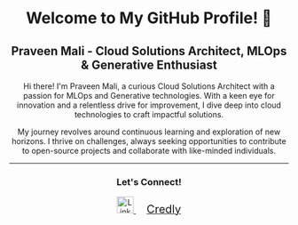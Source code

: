 <h1 align="center">Welcome to My GitHub Profile! 👋</h1>
<h2 align="center">Praveen Mali - Cloud Solutions Architect, MLOps & Generative Enthusiast</h2>

<p align="center">Hi there! I'm Praveen Mali, a curious Cloud Solutions Architect with a passion for MLOps and Generative technologies. With a keen eye for innovation and a relentless drive for improvement, I dive deep into cloud technologies to craft impactful solutions.</p>

<p align="center">My journey revolves around continuous learning and exploration of new horizons. I thrive on challenges, always seeking opportunities to contribute to open-source projects and collaborate with like-minded individuals.</p>

<hr>

<h3 align="center">Let's Connect!</h3>
<p align="center">
  <a href="https://linkedin.com/in/prvnmali" target="_blank">
    <img src="https://raw.githubusercontent.com/rahuldkjain/github-profile-readme-generator/master/src/images/icons/Social/linked-in-alt.svg" alt="LinkedIn" height="30" width="30" />
  </a>&nbsp;&nbsp;&nbsp;&nbsp;
  <a href="https://www.credly.com/users/praveen-mali/badges" target="_blank">
    <span style="font-size: 20px;">Credly</span>
  </a>
</p>
